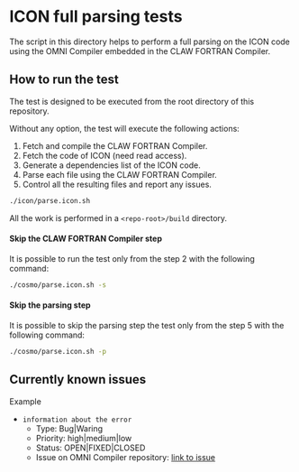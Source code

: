 # ICON full parsing tests
The script in this directory helps to perform a full parsing on the ICON
code using the OMNI Compiler embedded in the CLAW FORTRAN Compiler.

## How to run the test
The test is designed to be executed from the root directory of this repository.

Without any option, the test will execute the following actions:
1) Fetch and compile the CLAW FORTRAN Compiler.
2) Fetch the code of ICON (need read access).
3) Generate a dependencies list of the ICON code.
4) Parse each file using the CLAW FORTRAN Compiler.
5) Control all the resulting files and report any issues.

```bash
./icon/parse.icon.sh
```

All the work is performed in a `<repo-root>/build` directory.

#### Skip the CLAW FORTRAN Compiler step
It is possible to run the test only from the step 2 with the following command:
```bash
./cosmo/parse.icon.sh -s
```

#### Skip the parsing step
It is possible to skip the parsing step the test only from the step 5 with the following command:
```bash
./cosmo/parse.icon.sh -p
```

## Currently known issues
Example
* `information about the error`
  * Type: Bug|Waring
  * Priority: high|medium|low
  * Status: OPEN|FIXED|CLOSED
  * Issue on OMNI Compiler repository: [link to issue](https://github.com/omni-compiler/omni-compiler)
